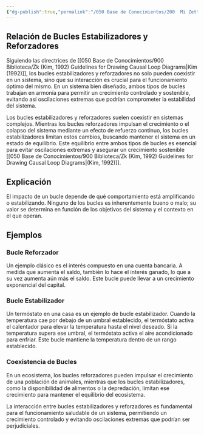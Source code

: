 ```yaml
---
{"dg-publish":true,"permalink":"/050 Base de Conocimientos/200  Mi Zettelkasten/040 Teoría General de Sistemas (TGS)/Zk Relación de Bucles Estabilizadores y Reforzadores/","tags":["sistema","digitalGarden"]}
---
```


## Relación de Bucles Estabilizadores y Reforzadores

Siguiendo las directrices de [[050 Base de Conocimientos/900 Biblioteca/Zk (Kim, 1992) Guidelines for Drawing Causal Loop Diagrams\|Kim (1992)]], los bucles estabilizadores y reforzadores no solo pueden coexistir en un sistema, sino que su interacción es crucial para el funcionamiento óptimo del mismo. En un sistema bien diseñado, ambos tipos de bucles trabajan en armonía para permitir un crecimiento controlado y sostenible, evitando así oscilaciones extremas que podrían comprometer la estabilidad del sistema.

Los bucles estabilizadores y reforzadores suelen coexistir en sistemas complejos. Mientras los bucles reforzadores impulsan el crecimiento o el colapso del sistema mediante un efecto de refuerzo continuo, los bucles estabilizadores limitan estos cambios, buscando mantener el sistema en un estado de equilibrio. Este equilibrio entre ambos tipos de bucles es esencial para evitar oscilaciones extremas y asegurar un crecimiento sostenible [[050 Base de Conocimientos/900 Biblioteca/Zk (Kim, 1992) Guidelines for Drawing Causal Loop Diagrams\|(Kim, 1992)]].

## Explicación
El impacto de un bucle depende de qué comportamiento está amplificando o estabilizando. Ninguno de los bucles es inherentemente bueno o malo; su valor se determina en función de los objetivos del sistema y el contexto en el que operan.

## Ejemplos
### Bucle Reforzador
Un ejemplo clásico es el interés compuesto en una cuenta bancaria. A medida que aumenta el saldo, también lo hace el interés ganado, lo que a su vez aumenta aún más el saldo. Este bucle puede llevar a un crecimiento exponencial del capital.
    
### Bucle Estabilizador
Un termóstato en una casa es un ejemplo de bucle estabilizador. Cuando la temperatura cae por debajo de un umbral establecido, el termóstato activa el calentador para elevar la temperatura hasta el nivel deseado. Si la temperatura supera ese umbral, el termóstato activa el aire acondicionado para enfriar. Este bucle mantiene la temperatura dentro de un rango establecido.
    
### Coexistencia de Bucles
En un ecosistema, los bucles reforzadores pueden impulsar el crecimiento de una población de animales, mientras que los bucles estabilizadores, como la disponibilidad de alimentos o la depredación, limitan ese crecimiento para mantener el equilibrio del ecosistema.

La interacción entre bucles estabilizadores y reforzadores es fundamental para el funcionamiento saludable de un sistema, permitiendo un crecimiento controlado y evitando oscilaciones extremas que podrían ser perjudiciales.